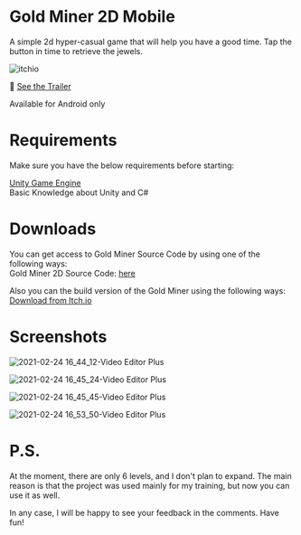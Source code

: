 # Gold Miner 2D Mobile
 
A simple 2d hyper-casual game that will help you have a good time.
Tap the button in time to retrieve the jewels.

![itchio](https://user-images.githubusercontent.com/56506134/109697956-e829c480-7b9f-11eb-9e33-6ff4b94ba6fb.png)



🎥 [See the Trailer](https://youtu.be/ZINwe4_MENU)


Available for Android only
# Requirements

Make sure you have the below requirements before starting:

[Unity Game Engine](https://unity3d.com/ru/get-unity/download)   
Basic Knowledge about Unity and C#


# Downloads
You can get access to Gold Miner Source Code by using one of the following ways:  
Gold Miner 2D Source Code: [here](https://github.com/yadzee/Gold-Miner-2D-Mobile)   
  

Also you can the build version of the Gold Miner using the following ways:  
[Download from Itch.io](https://ianfirsov.itch.io/gold-miner-2d)

# Screenshots


![2021-02-24 16_44_12-Video Editor Plus](https://user-images.githubusercontent.com/56506134/109698839-e6143580-7ba0-11eb-999f-a5e432695e7b.png)

![2021-02-24 16_45_24-Video Editor Plus](https://user-images.githubusercontent.com/56506134/109698602-a1889a00-7ba0-11eb-968f-0bf47327964b.png)

![2021-02-24 16_45_45-Video Editor Plus](https://user-images.githubusercontent.com/56506134/109698624-a64d4e00-7ba0-11eb-9575-8462028e90c5.png)

![2021-02-24 16_53_50-Video Editor Plus](https://user-images.githubusercontent.com/56506134/109698639-aa796b80-7ba0-11eb-8627-24d0b55eb231.png)






# P.S.
At the moment, there are only 6 levels, and I don't plan to expand. The main reason is that the project was used mainly for my training, but now you can use it as well.

In any case, I will be happy to see your feedback in the comments. Have fun!
